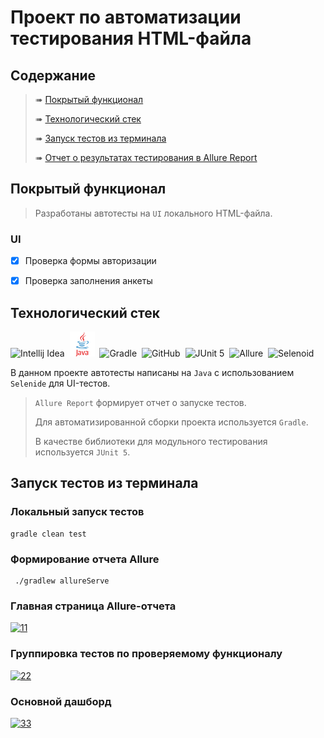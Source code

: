 # Проект по автоматизации тестирования HTML-файла

## Содержание

> ➠ [Покрытый функционал](#earth_africa-покрытый-функционал)
>
> ➠ [Технологический стек](#classical_building-технологический-стек)
>
> ➠ [Запуск тестов из терминала](#запуск-тестов-из-терминала)
>
> ➠ [Отчет о результатах тестирования в Allure Report](#skier-главная-страница-allure-отчета)
>

## Покрытый функционал

> Разработаны автотесты на <code>UI</code> локального HTML-файла.
### UI

- [x] Проверка формы авторизации
- [x] Проверка заполнения анкеты


## Технологический стек

<p>
  <img src="https://img.icons8.com/color/48/000000/intellij-idea.png" title="Intellij Idea" alt="Intellij Idea" width="40" height="40"/>&nbsp; 
  <img src="https://github.com/devicons/devicon/blob/master/icons/java/java-original-wordmark.svg" title="Java" alt="Java" width="40" height="40"/>&nbsp;
  <img src="https://plugins.gradle.org/shared-assets/shared/images/elephant-corner.png" title="Gradle"  alt="Gradle" width="40" height="40"/>&nbsp;
  <img src="https://img.icons8.com/glyph-neue/344/github.png" title="GitHub" alt="GitHub" width="40" height="40"/>&nbsp;
  <img src="https://miro.medium.com/max/1400/1*J8sjpKQJswCKiPUYVefbgQ.jpeg" title="JUnit 5" alt="JUnit 5" width="70" height="40"/>&nbsp;
  <img src="https://images.opencollective.com/allure-report/f14e715/logo/256.png" title="Allure" alt="Allure" width="40" height="40"/>&nbsp;
  <img src="https://avatars.githubusercontent.com/u/26328913?s=400&v=4" title="Selenoid" alt="Selenoid" width="50" height="40"/>&nbsp;
  </p>

 В данном проекте автотесты написаны на <code>Java</code> с использованием <code>Selenide</code> для UI-тестов.
>
> <code>Allure Report</code> формирует отчет о запуске тестов.
>
> Для автоматизированной сборки проекта используется <code>Gradle</code>.
>
> В качестве библиотеки для модульного тестирования используется <code>JUnit 5</code>.


## Запуск тестов из терминала

### Локальный запуск тестов

```
gradle clean test
```
### Формирование отчета Allure

```
 ./gradlew allureServe
```


### Главная страница Allure-отчета

<p>
<a href="https://ibb.co/V9C50qM"><img src="https://i.ibb.co/qjgVLrm/11.png" alt="11" border="0"></a>
</p>

### Группировка тестов по проверяемому функционалу

<p>
<a href="https://ibb.co/2W60zvs"><img src="https://i.ibb.co/MZhyzcG/22.png" alt="22" border="0"></a>
</p>


### Основной дашборд

<p>
<a href="https://ibb.co/GM2z2Tg"><img src="https://i.ibb.co/myqfq8Q/33.png" alt="33" border="0"></a>
</p>

